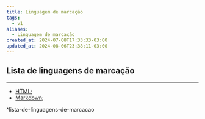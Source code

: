 ```yaml
---
title: Linguagem de marcação
tags:
  - v1
aliases:
  - Linguagem de marcação
created_at: 2024-07-08T17:33:33-03:00
updated_at: 2024-08-06T23:38:11-03:00
---
```


## Lista de linguagens de marcação
---
- [HTML](../../../../rascunhos/2024/07/HyperText_Markup_Language.md);
- [Markdown](../../../../rascunhos/2024/07/Markdown.md);

^lista-de-linguagens-de-marcacao


